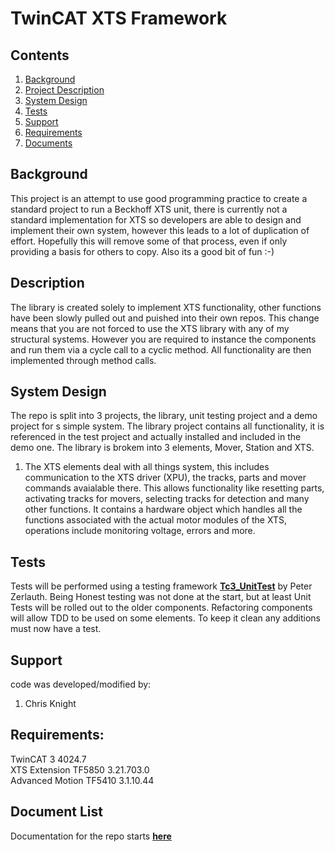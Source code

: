 # TwinCAT XTS Framework

## Contents

1. [Background](#Background})
2. [Project Description](#Description)
3. [System Design](#System-Design)
4. [Tests](#Tests)
5. [Support](#Support)
6. [Requirements](#Requirements)
7. [Documents](#Document-List)

## Background

This project is an attempt to use good programming practice to create a standard project to run a Beckhoff XTS unit, there is currently not a standard implementation for XTS so developers are able to design and implement their own system, however this leads to a lot of duplication of effort. Hopefully this will remove some of that process, even if only providing a basis for others to copy. Also its a good bit of fun :-)

## Description

The library is created solely to implement XTS functionality, other functions have been slowly pulled out and puished into their own repos.
This change means that you are not forced to use the XTS library with any of my structural systems. However you are required to instance the components
and run them via a cycle call to a cyclic method. All functionality are then implemented through method calls.

## System Design

The repo is split into 3 projects, the library, unit testing project and a demo project for s simple system.
The library project contains all functionality, it is referenced in the test project and actually installed and included in the demo one.
The library is brokem into 3 elements, Mover, Station and XTS.

1) The XTS elements deal with all things system, this includes communication to the XTS driver (XPU), the tracks, parts and mover commands avaialable there.
This allows functionality like resetting parts, activating tracks for movers, selecting tracks for detection and many other functions. It contains a hardware object which handles all the functions associated with the actual motor modules of the XTS, operations include monitoring voltage, errors and more.

## Tests

Tests will be performed using a testing framework **[Tc3_UnitTest](https://github.com/PeterZerlauth/Tc3_UnitTest)** by Peter Zerlauth. Being Honest testing was not done at the start, but at least Unit Tests will be rolled out to the older components. Refactoring components will allow TDD to be used on some elements. To keep it clean any additions must now have a test.

## Support

code was developed/modified by:

1. Chris Knight

## Requirements: 

TwinCAT 3 4024.7   
XTS Extension TF5850 3.21.703.0  
Advanced Motion TF5410 3.1.10.44

## Document List

Documentation for the repo starts **[here](./Documentation.md)**









